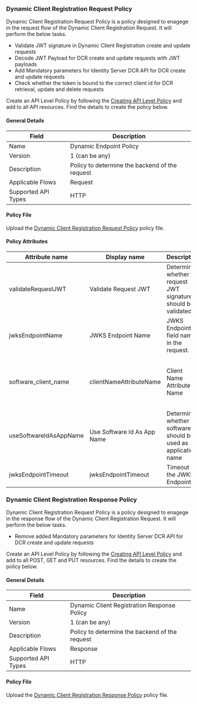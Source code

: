 ### Dynamic Client Registration Request Policy

Dynamic Client Registration Request Policy is a policy designed to enagege in the request flow of the Dynamic Client Registration Request. It will perform the below tasks.

- Validate JWT signature in Dynamic Client Registration create and update requests
- Decode JWT Payload for DCR create and update requests with JWT payloads
- Add Mandatory parameters for Identity Server DCR API for DCR create and update requests
- Check whether the token is bound to the correct client id for DCR retrieval, update and delete requests

Create an API Level Policy by following the [Creating API Level Policy](../learn/create-policies.md) and add to all API resources. Find the details to create the policy below.

#### General Details

| Field | Description |
| ----- | ----------- |
| Name | Dynamic Endpoint Policy |
| Version | 1 (can be any) |
| Description | Policy to determine the backend of the request |
| Applicable Flows | Request |
| Supported API Types | HTTP |

#### Policy File

Upload the [Dynamic Client Registration Request Policy](https://github.com/wso2/financial-services-apim-mediation-policies/blob/main/dynamic-client-registration/dynamicClientRegistrationRequestPolicy.j2) policy file.

#### Policy Attributes

| Attribute name | Display name | Description | Required | Type | Example Values |
| -------------- | ------------ | ----------- | -------- | ---- | -------------- |
| validateRequestJWT | Validate Request JWT | Determine whether the request JWT signature should be validated | true | Boolean | true/false |
| jwksEndpointName | JWKS Endpoint Name | JWKS Endpoint field name in the request. | true | String  | software_jwks_endpoint | 
| software_client_name |clientNameAttributeName | Client Name Attribute Name | The field name of the attribute that should be used as the name of the application.  This value will be used if useSoftwareIdAsAppName is disabled. | true | String | software_client_name | 
| useSoftwareIdAsAppName | Use Software Id As App Name | Determine whether the software Id should be used as application name | true | Boolean | true/false |
| jwksEndpointTimeout | jwksEndpointTimeout | Timeout for the JWKS Endpoint | true | Integer | 3000 |

### Dynamic Client Registration Response Policy

Dynamic Client Registration Request Policy is a policy designed to enagege in the response flow of the Dynamic Client Registration Request. It will perform the below tasks.
   
- Remove added Mandatory parameters for Identity Server DCR API for DCR create and update requests

Create an API Level Policy by following the [Creating API Level Policy](../learn/create-policies.md) and add to all POST, GET and PUT resources. Find the details to create the policy below.

#### General Details

| Field | Description |
| ----- | ----------- |
| Name | Dynamic Client Registration Response Policy |
| Version | 1 (can be any) |
| Description | Policy to determine the backend of the request |
| Applicable Flows | Response |
| Supported API Types | HTTP |

#### Policy File

Upload the [Dynamic Client Registration Response Policy](https://github.com/wso2/financial-services-apim-mediation-policies/blob/main/dynamic-client-registration/dynamicClientRegistrationResponsePolicy.j2) policy file.
